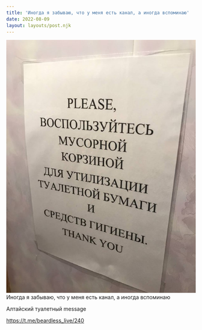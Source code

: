 ```yaml
---
title: 'Иногда я забываю, что у меня есть канал, а иногда вспоминаю'
date: 2022-08-09
layout: layouts/post.njk
---
```


![](/img/AgACAgIAAx0CVDWW-AAD8GLyg1GD0wu8ya09IALF2APFmcg7AAIEvDEbF-SRS83_FIA4MobWAQADAgADcwADKQQ.jpg
)
Иногда я забываю, что у меня есть канал, а иногда вспоминаю

Алтайский туалетный message

https://t.me/beardless_live/240